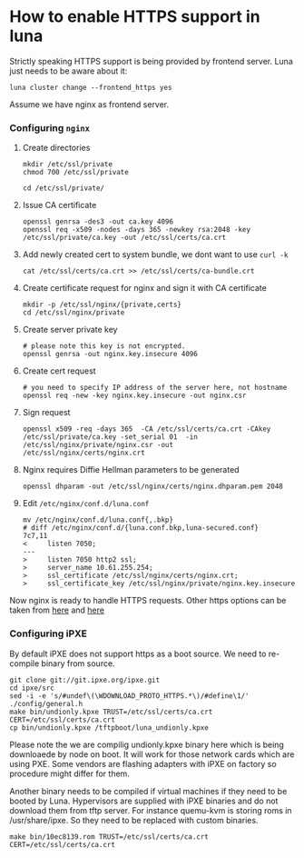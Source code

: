# How to enable HTTPS support in luna

Strictly speaking HTTPS support is being provided by frontend server. Luna just needs to be aware about it:

```
luna cluster change --frontend_https yes
```

Assume we have nginx as frontend server.

### Configuring `nginx`

1. Create directories
    ```
    mkdir /etc/ssl/private
    chmod 700 /etc/ssl/private

    cd /etc/ssl/private/
    ```

2. Issue CA certificate
    ```
    openssl genrsa -des3 -out ca.key 4096
    openssl req -x509 -nodes -days 365 -newkey rsa:2048 -key /etc/ssl/private/ca.key -out /etc/ssl/certs/ca.crt
    ```

3. Add newly created cert to system bundle, we dont want to use `curl -k`
    ```
    cat /etc/ssl/certs/ca.crt >> /etc/ssl/certs/ca-bundle.crt
    ```

4. Create certificate request for nginx and sign it with CA certificate
    ```
    mkdir -p /etc/ssl/nginx/{private,certs}
    cd /etc/ssl/nginx/private
    ```

5. Create server private key
    ```
    # please note this key is not encrypted.
    openssl genrsa -out nginx.key.insecure 4096
    ```

6. Create cert request
    ```
    # you need to specify IP address of the server here, not hostname
    openssl req -new -key nginx.key.insecure -out nginx.csr
    ```

7. Sign request
    ```
    openssl x509 -req -days 365  -CA /etc/ssl/certs/ca.crt -CAkey /etc/ssl/private/ca.key -set_serial 01  -in /etc/ssl/nginx/private/nginx.csr -out /etc/ssl/nginx/certs/nginx.crt
    ```

8. Nginx requires Diffie Hellman parameters to be generated
    ```
    openssl dhparam -out /etc/ssl/nginx/certs/nginx.dhparam.pem 2048
    ```
9. Edit `/etc/nginx/conf.d/luna.conf`
    ```
    mv /etc/nginx/conf.d/luna.conf{,.bkp}
    # diff /etc/nginx/conf.d/{luna.conf.bkp,luna-secured.conf}
    7c7,11
    <     listen 7050;
    ---
    >     listen 7050 http2 ssl;
    >     server_name 10.61.255.254;
    >     ssl_certificate /etc/ssl/nginx/certs/nginx.crt;
    >     ssl_certificate_key /etc/ssl/nginx/private/nginx.key.insecure
    ```
Now nginx is ready to handle HTTPS requests. Other https options can be taken from [here](https://cipherli.st/) and [here](https://raymii.org/s/tutorials/Strong_SSL_Security_On_nginx.html)

### Configuring iPXE

By default iPXE does not support https as a boot source. We need to re-compile binary from source.
```
git clone git://git.ipxe.org/ipxe.git
cd ipxe/src
sed -i -e 's/#undef\(\WDOWNLOAD_PROTO_HTTPS.*\)/#define\1/' ./config/general.h
make bin/undionly.kpxe TRUST=/etc/ssl/certs/ca.crt CERT=/etc/ssl/certs/ca.crt
cp bin/undionly.kpxe /tftpboot/luna_undionly.kpxe
```
Please note the we are compilig undionly.kpxe binary here which is being downloaede by node on boot. It will work for those network cards which are using PXE. Some vendors are flashing adapters with iPXE on factory so procedure might differ for them.

Another binary needs to be compiled if virtual machines if they need to be booted by Luna. Hypervisors are supplied with iPXE binaries and do not download them from tftp server. For instance quemu-kvm is storing roms in /usr/share/ipxe. So they need to be replaced with custom binaries.

```
make bin/10ec8139.rom TRUST=/etc/ssl/certs/ca.crt CERT=/etc/ssl/certs/ca.crt
```

